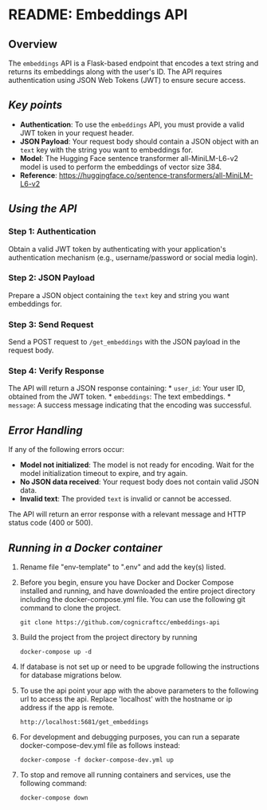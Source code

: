 **README: Embeddings API**
=====================================================

**Overview**
-----------------

The `embeddings` API is a Flask-based endpoint that encodes a text string and returns its embeddings along with the user's ID. The API requires authentication using JSON Web Tokens (JWT) to ensure secure access.

***Key points***
---------------

* **Authentication**: To use the `embeddings` API, you must provide a valid JWT token in your request header.
* **JSON Payload**: Your request body should contain a JSON object with an `text` key with the string you want to embeddings for.
* **Model**: The Hugging Face sentence transformer all-MiniLM-L6-v2 model is used to perform the embeddings of vector size 384. 
* **Reference**: https://huggingface.co/sentence-transformers/all-MiniLM-L6-v2

***Using the API***
-----------------

### Step 1: Authentication
Obtain a valid JWT token by authenticating with your application's authentication mechanism (e.g., username/password or social media login).

### Step 2: JSON Payload
Prepare a JSON object containing the `text` key and string you want embeddings for.

### Step 3: Send Request
Send a POST request to `/get_embeddings` with the JSON payload in the request body.

### Step 4: Verify Response
The API will return a JSON response containing:
	* `user_id`: Your user ID, obtained from the JWT token.
	* `embeddings`: The text embeddings.
	* `message`: A success message indicating that the encoding was successful.

***Error Handling***
-----------------

If any of the following errors occur:

* **Model not initialized**: The model is not ready for encoding. Wait for the model initialization timeout to expire, and try again.
* **No JSON data received**: Your request body does not contain valid JSON data.
* **Invalid text**: The provided `text` is invalid or cannot be accessed.

The API will return an error response with a relevant message and HTTP status code (400 or 500).


***Running in a Docker container***
-----------------


1. Rename file "env-template" to ".env" and add the key(s) listed.

2. Before you begin, ensure you have  Docker and Docker Compose installed and running, and have downloaded the entire project directory including the docker-compose.yml file. You can use the following git command to clone the project.

     ```
     git clone https://github.com/cognicraftcc/embeddings-api
     ```

3. Build the project from the project directory by running
     ```
     docker-compose up -d
     ```

3. If database is not set up or need to be upgrade following the instructions for database migrations below.

4. To use the api point your app with the above parameters to the following url to access the api. Replace 'localhost' with the hostname or ip address if the app is remote.
     ```
     http://localhost:5681/get_embeddings
     ```

5. For development and debugging purposes, you can run a separate docker-compose-dev.yml file as follows instead:

     ```
     docker-compose -f docker-compose-dev.yml up
     ```

6. To stop and remove all running containers and services, use the following command:

     ```
     docker-compose down
     ```

